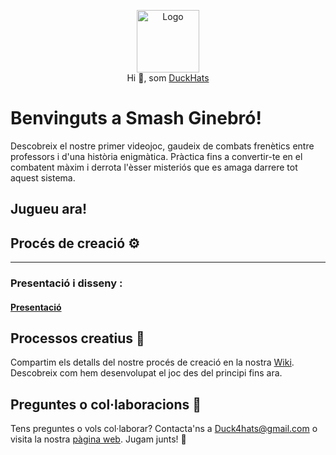 <p align="center">
  <img src="https://github.com/DuckHats.png" width="100" alt="Logo"/><br/>
  Hi 👋, som <a href="https://github.com/DuckHats">DuckHats</a>
</p>

# Benvinguts a Smash Ginebró! 

Descobreix el nostre primer videojoc, gaudeix de combats frenètics entre professors i d'una història enigmàtica. Pràctica fins a convertir-te en el combatent màxim i derrota l'èsser misteriós que es amaga darrere tot aquest sistema.

## Jugueu ara!

## Procés de creació ⚙️
---
### Presentació i disseny :
<p align="center">
  <a href="https://github.com/DuckHats/DuckHats.github.io/blob/main/docs/Smash-Ginebr%C3%B3.pdf"><h4>Presentació</h4></a>
</p>

## Processos creatius 🔧

Compartim els detalls del nostre procés de creació en la nostra [Wiki](ENLLAÇ_A_LA_WIKI). Descobreix com hem desenvolupat el joc des del principi fins ara.

## Preguntes o col·laboracions 🤝

Tens preguntes o vols col·laborar? Contacta'ns a [Duck4hats@gmail.com](mailto:duck4hats@gmail.com) o visita la nostra [pàgina web](https://DuckHats.github.io). Jugam junts! 🌟
